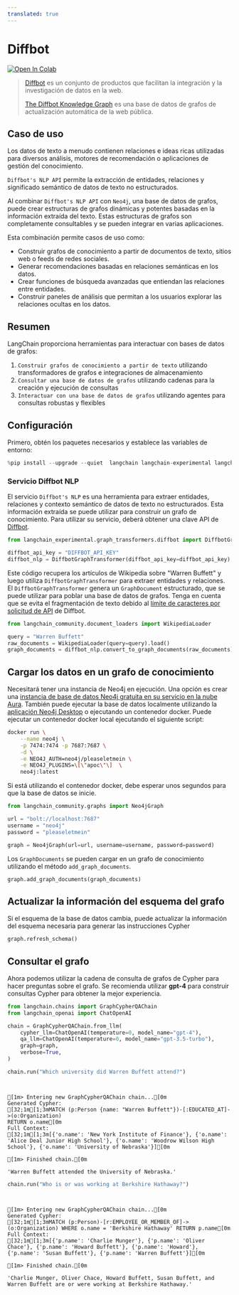 ```yaml
---
translated: true
---
```


# Diffbot

[![Open In Colab](https://colab.research.google.com/assets/colab-badge.svg)](https://colab.research.google.com/github/langchain-ai/langchain/blob/master/docs/docs/use_cases/graph/diffbot_graphtransformer.ipynb)

>[Diffbot](https://docs.diffbot.com/docs/getting-started-with-diffbot) es un conjunto de productos que facilitan la integración y la investigación de datos en la web.
>
>[The Diffbot Knowledge Graph](https://docs.diffbot.com/docs/getting-started-with-diffbot-knowledge-graph) es una base de datos de grafos de actualización automática de la web pública.

## Caso de uso

Los datos de texto a menudo contienen relaciones e ideas ricas utilizadas para diversos análisis, motores de recomendación o aplicaciones de gestión del conocimiento.

`Diffbot's NLP API` permite la extracción de entidades, relaciones y significado semántico de datos de texto no estructurados.

Al combinar `Diffbot's NLP API` con `Neo4j`, una base de datos de grafos, puede crear estructuras de grafos dinámicas y potentes basadas en la información extraída del texto. Estas estructuras de grafos son completamente consultables y se pueden integrar en varias aplicaciones.

Esta combinación permite casos de uso como:

* Construir grafos de conocimiento a partir de documentos de texto, sitios web o feeds de redes sociales.
* Generar recomendaciones basadas en relaciones semánticas en los datos.
* Crear funciones de búsqueda avanzadas que entiendan las relaciones entre entidades.
* Construir paneles de análisis que permitan a los usuarios explorar las relaciones ocultas en los datos.

## Resumen

LangChain proporciona herramientas para interactuar con bases de datos de grafos:

1. `Construir grafos de conocimiento a partir de texto` utilizando transformadores de grafos e integraciones de almacenamiento
2. `Consultar una base de datos de grafos` utilizando cadenas para la creación y ejecución de consultas
3. `Interactuar con una base de datos de grafos` utilizando agentes para consultas robustas y flexibles

## Configuración

Primero, obtén los paquetes necesarios y establece las variables de entorno:

```python
%pip install --upgrade --quiet  langchain langchain-experimental langchain-openai neo4j wikipedia
```

### Servicio Diffbot NLP

El servicio `Diffbot's NLP` es una herramienta para extraer entidades, relaciones y contexto semántico de datos de texto no estructurados.
Esta información extraída se puede utilizar para construir un grafo de conocimiento.
Para utilizar su servicio, deberá obtener una clave API de [Diffbot](https://www.diffbot.com/products/natural-language/).

```python
from langchain_experimental.graph_transformers.diffbot import DiffbotGraphTransformer

diffbot_api_key = "DIFFBOT_API_KEY"
diffbot_nlp = DiffbotGraphTransformer(diffbot_api_key=diffbot_api_key)
```

Este código recupera los artículos de Wikipedia sobre "Warren Buffett" y luego utiliza `DiffbotGraphTransformer` para extraer entidades y relaciones.
El `DiffbotGraphTransformer` genera un `GraphDocument` estructurado, que se puede utilizar para poblar una base de datos de grafos.
Tenga en cuenta que se evita el fragmentación de texto debido al [límite de caracteres por solicitud de API](https://docs.diffbot.com/reference/introduction-to-natural-language-api) de Diffbot.

```python
from langchain_community.document_loaders import WikipediaLoader

query = "Warren Buffett"
raw_documents = WikipediaLoader(query=query).load()
graph_documents = diffbot_nlp.convert_to_graph_documents(raw_documents)
```

## Cargar los datos en un grafo de conocimiento

Necesitará tener una instancia de Neo4j en ejecución. Una opción es crear una [instancia de base de datos Neo4j gratuita en su servicio en la nube Aura](https://neo4j.com/cloud/platform/aura-graph-database/). También puede ejecutar la base de datos localmente utilizando la [aplicación Neo4j Desktop](https://neo4j.com/download/) o ejecutando un contenedor docker. Puede ejecutar un contenedor docker local ejecutando el siguiente script:

```bash
docker run \
    --name neo4j \
    -p 7474:7474 -p 7687:7687 \
    -d \
    -e NEO4J_AUTH=neo4j/pleaseletmein \
    -e NEO4J_PLUGINS=\[\"apoc\"\]  \
    neo4j:latest
```

Si está utilizando el contenedor docker, debe esperar unos segundos para que la base de datos se inicie.

```python
from langchain_community.graphs import Neo4jGraph

url = "bolt://localhost:7687"
username = "neo4j"
password = "pleaseletmein"

graph = Neo4jGraph(url=url, username=username, password=password)
```

Los `GraphDocuments` se pueden cargar en un grafo de conocimiento utilizando el método `add_graph_documents`.

```python
graph.add_graph_documents(graph_documents)
```

## Actualizar la información del esquema del grafo

Si el esquema de la base de datos cambia, puede actualizar la información del esquema necesaria para generar las instrucciones Cypher

```python
graph.refresh_schema()
```

## Consultar el grafo

Ahora podemos utilizar la cadena de consulta de grafos de Cypher para hacer preguntas sobre el grafo. Se recomienda utilizar **gpt-4** para construir consultas Cypher para obtener la mejor experiencia.

```python
from langchain.chains import GraphCypherQAChain
from langchain_openai import ChatOpenAI

chain = GraphCypherQAChain.from_llm(
    cypher_llm=ChatOpenAI(temperature=0, model_name="gpt-4"),
    qa_llm=ChatOpenAI(temperature=0, model_name="gpt-3.5-turbo"),
    graph=graph,
    verbose=True,
)
```

```python
chain.run("Which university did Warren Buffett attend?")
```

```output


[1m> Entering new GraphCypherQAChain chain...[0m
Generated Cypher:
[32;1m[1;3mMATCH (p:Person {name: "Warren Buffett"})-[:EDUCATED_AT]->(o:Organization)
RETURN o.name[0m
Full Context:
[32;1m[1;3m[{'o.name': 'New York Institute of Finance'}, {'o.name': 'Alice Deal Junior High School'}, {'o.name': 'Woodrow Wilson High School'}, {'o.name': 'University of Nebraska'}][0m

[1m> Finished chain.[0m
```

```output
'Warren Buffett attended the University of Nebraska.'
```

```python
chain.run("Who is or was working at Berkshire Hathaway?")
```

```output


[1m> Entering new GraphCypherQAChain chain...[0m
Generated Cypher:
[32;1m[1;3mMATCH (p:Person)-[r:EMPLOYEE_OR_MEMBER_OF]->(o:Organization) WHERE o.name = 'Berkshire Hathaway' RETURN p.name[0m
Full Context:
[32;1m[1;3m[{'p.name': 'Charlie Munger'}, {'p.name': 'Oliver Chace'}, {'p.name': 'Howard Buffett'}, {'p.name': 'Howard'}, {'p.name': 'Susan Buffett'}, {'p.name': 'Warren Buffett'}][0m

[1m> Finished chain.[0m
```

```output
'Charlie Munger, Oliver Chace, Howard Buffett, Susan Buffett, and Warren Buffett are or were working at Berkshire Hathaway.'
```
